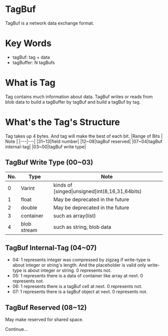 # TagBuf
TagBuf is a network data exchange format.

# Key Words
- tagBuf: tag + data
- tagBuffer: N tagBufs
# What is Tag
Tag contains much information about data. TagBuf writes or reads from blob data to build a tagBuffer by tagBuf and build a tagBuf by tag.
# What's the Tag's Structure
Tag takes up 4 bytes. And tag will make the best of each bit.
|Range of Bits | Note |
|---|---|
|31~13|field number|
|12~08|tagBuf reserved|
|07~04|tagBuf internal-tag|
|03~00|tagBuf write type|
## TagBuf Write Type (00~03)
|No.|Type|Note|
|---|---|---|
|0|Varint|kinds of [singed\|unsigned]int(8,16,31,64bits)|
|1|float|May be deprecated in the future|
|2|double|May be deprecated in the future|
|3|container|such as array(list)|
|4|blob stream|such as string, blob data|
## TagBuf Internal-Tag (04~07)
- 04: 1 represents integer was compressed by zigzag if write-type is about integer or string's length. And the placeholder is valid only write-type is about integer or string. 0 represents not.
- 05: 1 represents there is a data of container like array at next. 0 represents not.
- 06: 1 represents there is a tagBuf cell at next. 0 represents not.
- 07: 1 represents there is a tagBuf object at next. 0 represents not.
## TagBuf Reserved (08~12)
May make reserved for shared space.

Continue...